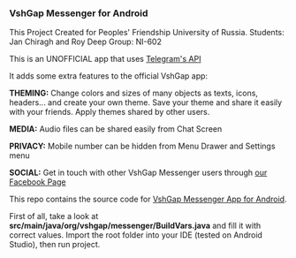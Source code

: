 ### VshGap Messenger for Android
This Project Created for Peoples' Friendship University of Russia.
Students: Jan Chiragh and Roy Deep
Group: NI-602

This is an UNOFFICIAL app that uses [Telegram's API](https://core.telegram.org/api)

It adds some extra features to the official VshGap app:

**THEMING:**
Change colors and sizes of many objects as texts, icons, headers... and create your own theme.
Save your theme and share it easily with your friends.
Apply themes shared by other users.

**MEDIA:** Audio files can be shared easily from Chat Screen

**PRIVACY:** Mobile number can be hidden from Menu Drawer and Settings menu

**SOCIAL:** Get in touch with other VshGap Messenger users through [our Facebook Page](https://facebook.com/vshgap)

This repo contains the source code for [VshGap Messenger App for Android](https://play.google.com/store/apps/details?id=org.vshgap.messenger).

First of all, take a look at **src/main/java/org/vshgap/messenger/BuildVars.java** and fill it with correct values.
Import the root folder into your IDE (tested on Android Studio), then run project.
